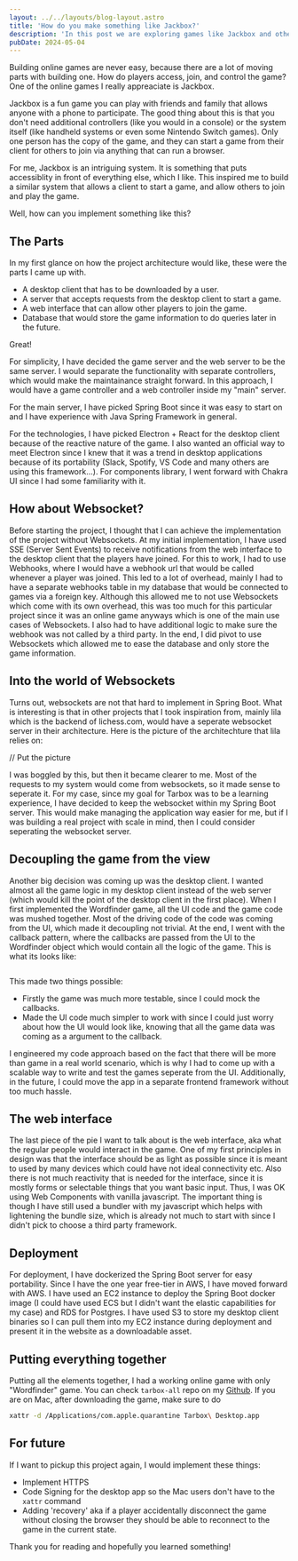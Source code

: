 ```yaml
---
layout: ../../layouts/blog-layout.astro
title: 'How do you make something like Jackbox?'
description: 'In this post we are exploring games like Jackbox and other multiplayer games.'
pubDate: 2024-05-04
---
```


Building online games are never easy, because there are a lot of moving parts with building one. How do players access, join, and control the game? One of the online games I really appreaciate is Jackbox. 

Jackbox is a fun game you can play with friends and family that allows anyone with a phone to participate. The good thing about this is that you don't need additional controllers (like you would in a console) or the system itself (like handheld systems or even some Nintendo Switch games). Only one person has the copy of the game, and they can start a game from their client for others to join via anything that can run a browser.

For me, Jackbox is an intriguing system. It is something that puts accessiblity in front of everything else, which I like. This inspired me to build a similar system that allows a client to start a game, and allow others to join and play the game.

Well, how can you implement something like this?

## The Parts

In my first glance on how the project architecture would like, these were the parts I came up with.

- A desktop client that has to be downloaded by a user.
- A server that accepts requests from the desktop client to start a game.
- A web interface that can allow other players to join the game.
- Database that would store the game information to do queries later in the future.

Great! 

For simplicity, I have decided the game server and the web server to be the same server. I would separate the functionality with separate controllers, which would make the maintainance straight forward. In this approach, I would have a game controller and a web controller inside my "main" server.

For the main server, I have picked Spring Boot since it was easy to start on and I have experience with Java Spring Framework in general.

For the technologies, I have picked Electron + React for the desktop client because of the reactive nature of the game. I also wanted an official way to meet Electron since I knew that it was a trend in desktop applications because of its portability (Slack, Spotify, VS Code and many others are using this framework...). For components library, I went forward with Chakra UI since I had some familiarity with it.

## How about Websocket?

Before starting the project, I thought that I can achieve the implementation of the project without Websockets. At my initial implementation, I have used SSE (Server Sent Events) to receive notifications from the web interface to the desktop client that the players have joined. For this to work, I had to use Webhooks, where I would have a webhook url that would be called whenever a player was joined. This led to a lot of overhead, mainly I had to have a separate webhooks table in my database that would be connected to games via a foreign key. Although this allowed me to not use Websockets which come with its own overhead, this was too much for this particular project since it was an online game anyways which is one of the main use cases of Websockets. I also had to have additional logic to make sure the webhook was not called by a third party. In the end, I did pivot to use Websockets which allowed me to ease the database and only store the game information.

## Into the world of Websockets

Turns out, websockets are not that hard to implement in Spring Boot. What is interesting is that in other projects that I took inspiration from, mainly lila which is the backend of lichess.com, would have a seperate websocket server in their architecture. Here is the picture of the architechture that lila relies on:

// Put the picture

I was boggled by this, but then it became clearer to me. Most of the requests to my system would come from websockets, so it made sense to seperate it. For my case, since my goal for Tarbox was to be a learning experience, I have decided to keep the websocket within my Spring Boot server. This would make managing the application way easier for me, but if I was building a real project with scale in mind, then I could consider seperating the websocket server.

## Decoupling the game from the view

Another big decision was coming up was the desktop client. I wanted almost all the game logic in my desktop client instead of the web server (which would kill the point of the desktop client in the first place). When I first implemented the Wordfinder game, all the UI code and the game code was mushed together. Most of the driving code of the code was coming from the UI, which made it decoupling not trivial. At the end, I went with the callback pattern, where the callbacks are passed from the UI to the Wordfinder object which would contain all the logic of the game. This is what its looks like:

```javascript
```

This made two things possible:

- Firstly the game was much more testable, since I could mock the callbacks.
- Made the UI code much simpler to work with since I could just worry about how the UI would look like, knowing that all the game data was coming as a argument to the callback.

I engineered my code approach based on the fact that there will be more than game in a real world scenario, which is why I had to come up with a scalable way to write and test the games seperate from the UI. Additionally, in the future, I could move the app in a separate frontend framework without too much hassle.

## The web interface

The last piece of the pie I want to talk about is the web interface, aka what the regular people would interact in the game. One of my first principles in design was that the interface should be as light as possible since it is meant to used by many devices which could have not ideal connectivity etc. Also there is not much reactivity that is needed for the interface, since it is mostly forms or selectable things that you want basic input. Thus, I was OK using Web Components with vanilla javascript. The important thing is though I have still used a bundler with my javascript which helps with lightening the bundle size, which is already not much to start with since I didn't pick to choose a third party framework.

## Deployment

For deployment, I have dockerized the Spring Boot server for easy portability. Since I have the one year free-tier in AWS, I have moved forward with AWS. I have used an EC2 instance to deploy the Spring Boot docker image (I could have used ECS but I didn't want the elastic capabilities for my case) and RDS for Postgres. I have used S3 to store my desktop client binaries so I can pull them into my EC2 instance during deployment and present it in the website as a downloadable asset. 

## Putting everything together

Putting all the elements together, I had a working online game with only "Wordfinder" game. You can check `tarbox-all` repo on my [Github](https://github.com/TarcanGul). If you are on Mac, after downloading the game, make sure to do 

```bash
xattr -d /Applications/com.apple.quarantine Tarbox\ Desktop.app
```

## For future

If I want to pickup this project again, I would implement these things:

- Implement HTTPS
- Code Signing for the desktop app so the Mac users don't have to the `xattr` command
- Adding 'recovery' aka if a player accidentally disconnect the game without closing the browser they should be able to reconnect to the game in the current state.

Thank you for reading and hopefully you learned something!